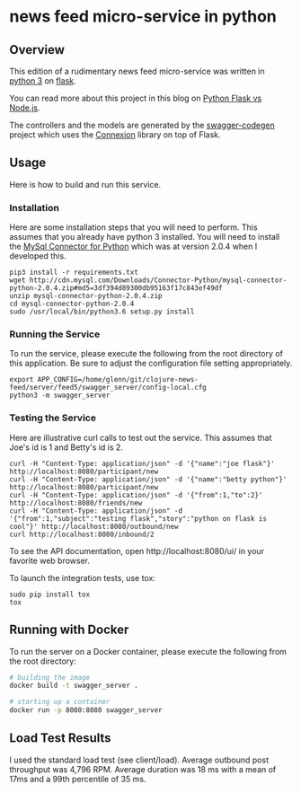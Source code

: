 # news feed micro-service in python

## Overview

This edition of a rudimentary news feed micro-service was written in [python 3](https://www.python.org/) on [flask](http://flask.pocoo.org/).

You can read more about this project in this blog on [Python Flask vs Node.js](http://glennengstrand.info/software/performance/nodejs/python).

The controllers and the models are generated by the [swagger-codegen](https://github.com/swagger-api/swagger-codegen) project which uses the [Connexion](https://github.com/zalando/connexion) library on top of Flask.

## Usage

Here is how to build and run this service.

### Installation

Here are some installation steps that you will need to perform. This assumes that you already have python 3 installed. You will need to install the [MySql Connector for Python](https://pypi.python.org/pypi/mysql-connector-python/2.0.4) which was at version 2.0.4 when I developed this.

```
pip3 install -r requirements.txt
wget http://cdn.mysql.com/Downloads/Connector-Python/mysql-connector-python-2.0.4.zip#md5=3df394d89300db95163f17c843ef49df
unzip mysql-connector-python-2.0.4.zip 
cd mysql-connector-python-2.0.4
sudo /usr/local/bin/python3.6 setup.py install
```

### Running the Service

To run the service, please execute the following from the root directory of this application. Be sure to adjust the configuration file setting appropriately.

```
export APP_CONFIG=/home/glenn/git/clojure-news-feed/server/feed5/swagger_server/config-local.cfg
python3 -m swagger_server
```

### Testing the Service

Here are illustrative curl calls to test out the service. This assumes that Joe's id is 1 and Betty's id is 2.

```
curl -H "Content-Type: application/json" -d '{"name":"joe flask"}' http://localhost:8080/participant/new
curl -H "Content-Type: application/json" -d '{"name":"betty python"}' http://localhost:8080/participant/new
curl -H "Content-Type: application/json" -d '{"from":1,"to":2}' http://localhost:8080/friends/new
curl -H "Content-Type: application/json" -d '{"from":1,"subject":"testing flask","story":"python on flask is cool"}' http://localhost:8080/outbound/new
curl http://localhost:8080/inbound/2
```
To see the API documentation, open http://localhost:8080/ui/ in your favorite web browser.

To launch the integration tests, use tox:
```
sudo pip install tox
tox
```

## Running with Docker

To run the server on a Docker container, please execute the following from the root directory:

```bash
# building the image
docker build -t swagger_server .

# starting up a container
docker run -p 8080:8080 swagger_server
```

## Load Test Results

I used the standard load test (see client/load). Average outbound post throughput was 4,796 RPM. Average duration was 18 ms with a mean of 17ms and a 99th percentile of 35 ms.

